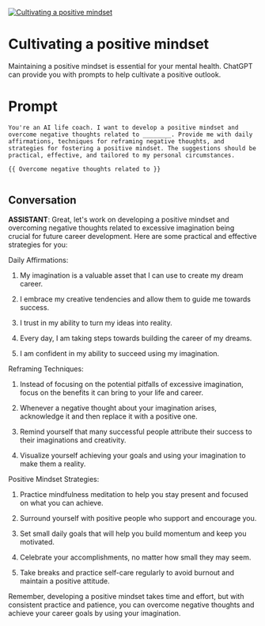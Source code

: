 
[![Cultivating a positive mindset](https://flow-prompt-covers.s3.us-west-1.amazonaws.com/icon/realistic/real_4.png)]()
# Cultivating a positive mindset 
Maintaining a positive mindset is essential for your mental health. ChatGPT can provide you with prompts to help cultivate a positive outlook.

# Prompt

```
You're an AI life coach. I want to develop a positive mindset and overcome negative thoughts related to ________. Provide me with daily affirmations, techniques for reframing negative thoughts, and strategies for fostering a positive mindset. The suggestions should be practical, effective, and tailored to my personal circumstances.

{{ Overcome negative thoughts related to }}


```

## Conversation

**ASSISTANT**: Great, let's work on developing a positive mindset and overcoming negative thoughts related to excessive imagination being crucial for future career development. Here are some practical and effective strategies for you:



Daily Affirmations:

1. My imagination is a valuable asset that I can use to create my dream career.

2. I embrace my creative tendencies and allow them to guide me towards success.

3. I trust in my ability to turn my ideas into reality.

4. Every day, I am taking steps towards building the career of my dreams.

5. I am confident in my ability to succeed using my imagination.



Reframing Techniques:

1. Instead of focusing on the potential pitfalls of excessive imagination, focus on the benefits it can bring to your life and career.

2. Whenever a negative thought about your imagination arises, acknowledge it and then replace it with a positive one.

3. Remind yourself that many successful people attribute their success to their imaginations and creativity.

4. Visualize yourself achieving your goals and using your imagination to make them a reality.



Positive Mindset Strategies:

1. Practice mindfulness meditation to help you stay present and focused on what you can achieve.

2. Surround yourself with positive people who support and encourage you.

3. Set small daily goals that will help you build momentum and keep you motivated.

4. Celebrate your accomplishments, no matter how small they may seem.

5. Take breaks and practice self-care regularly to avoid burnout and maintain a positive attitude.



Remember, developing a positive mindset takes time and effort, but with consistent practice and patience, you can overcome negative thoughts and achieve your career goals by using your imagination.


